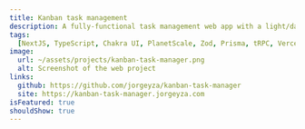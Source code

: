 ```yaml
---
title: Kanban task management
description: A fully-functional task management web app with a light/dark mode toggle.
tags:
  [NextJS, TypeScript, Chakra UI, PlanetScale, Zod, Prisma, tRPC, Vercel, React Hook Form, Jotai]
image:
  url: ~/assets/projects/kanban-task-manager.png
  alt: Screenshot of the web project
links:
  github: https://github.com/jorgeyza/kanban-task-manager
  site: https://kanban-task-manager.jorgeyza.com
isFeatured: true
shouldShow: true
---
```

